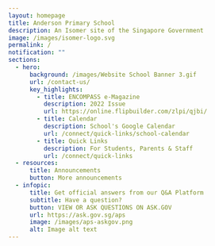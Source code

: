 ```yaml
---
layout: homepage
title: Anderson Primary School
description: An Isomer site of the Singapore Government
image: /images/isomer-logo.svg
permalink: /
notification: ""
sections:
  - hero:
      background: /images/Website School Banner 3.gif
      url: /contact-us/
      key_highlights:
        - title: ENCOMPASS e-Magazine
          description: 2022 Issue
          url: https://online.flipbuilder.com/zlpi/qjbi/
        - title: Calendar
          description: School's Google Calendar
          url: /connect/quick-links/school-calendar
        - title: Quick Links
          description: For Students, Parents & Staff
          url: /connect/quick-links
  - resources:
      title: Announcements
      button: More announcements
  - infopic:
      title: Get official answers from our Q&A Platform
      subtitle: Have a question?
      button: VIEW OR ASK QUESTIONS ON ASK.GOV
      url: https://ask.gov.sg/aps
      image: /images/aps-askgov.png
      alt: Image alt text
---
```

